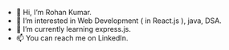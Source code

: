 - 👋 Hi, I’m Rohan Kumar.
- 👀 I’m interested in Web Development ( in React.js ), java, DSA.
- 🌱 I’m currently learning express.js.
- 📫 You can reach me on LinkedIn.

<!---
rohannn24/rohannn24 is a ✨ special ✨ repository because its `README.md` (this file) appears on your GitHub profile.
You can click the Preview link to take a look at your changes.
--->
